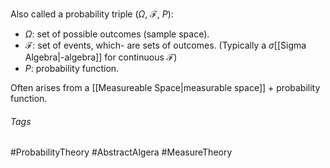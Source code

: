 Also called a probability triple ($\Omega$, $\mathcal{F}$, $P$):
- $\Omega$: set of possible outcomes (sample space).
- $\mathcal{F}$: set of events, which- are sets of outcomes. (Typically a $\sigma$[[Sigma Algebra|-algebra]] for continuous $\mathcal{F}$)
- $P$: probability function.

Often arises from a [[Measureable Space|measurable space]] + probability function.

###### Tags
#ProbabilityTheory #AbstractAlgera #MeasureTheory